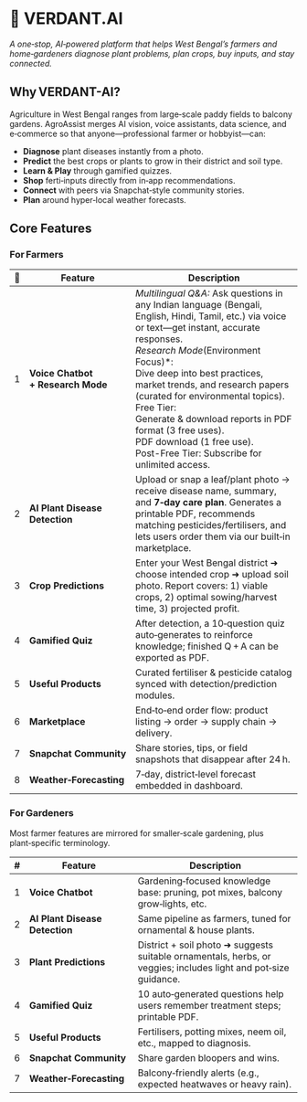 # 🌱 VERDANT.AI

*A one‑stop, AI‑powered platform that helps West Bengal’s farmers and home‑gardeners diagnose plant problems, plan crops, buy inputs, and stay connected.*

## Why VERDANT-AI?
Agriculture in West Bengal ranges from large‑scale paddy fields to balcony gardens. AgroAssist merges AI vision, voice assistants, data science, and e‑commerce so that anyone—professional farmer or hobbyist—can:

* **Diagnose** plant diseases instantly from a photo.  
* **Predict** the best crops or plants to grow in their district and soil type.  
* **Learn & Play** through gamified quizzes.  
* **Shop** ferti‑inputs directly from in‑app recommendations.  
* **Connect** with peers via Snapchat‑style community stories.  
* **Plan** around hyper‑local weather forecasts.

## Core Features

### For Farmers
| 🌱 | Feature | Description |
|---|---------|-------------|
| 1 | **Voice Chatbot <br/>+ Research Mode** | *Multilingual Q&A:* Ask questions in any Indian language (Bengali, English, Hindi, Tamil, etc.) via voice or text—get instant, accurate responses.<br/>*Research Mode*(Environment Focus)*:<br/>Dive deep into best practices, market trends, and research papers (curated for environmental topics).<br/>Free Tier:<br/>Generate & download reports in PDF format (3 free uses).<br/>PDF download (1 free use).<br/>Post-Free Tier: Subscribe for unlimited access. |
| 2 | **AI Plant Disease Detection** | Upload or snap a leaf/plant photo → receive disease name, summary, and **7‑day care plan**. Generates a printable PDF, recommends matching pesticides/fertilisers, and lets users order them via our built‑in marketplace. |
| 3 | **Crop Predictions** | Enter your West Bengal district ➜ choose intended crop ➜ upload soil photo. Report covers: 1) viable crops, 2) optimal sowing/harvest time, 3) projected profit. |
| 4 | **Gamified Quiz** | After detection, a 10‑question quiz auto‑generates to reinforce knowledge; finished Q + A can be exported as PDF. |
| 5 | **Useful Products** | Curated fertiliser & pesticide catalog synced with detection/prediction modules. |
| 6 | **Marketplace** | End‑to‑end order flow: product listing → order → supply chain → delivery. |
| 7 | **Snapchat Community** | Share stories, tips, or field snapshots that disappear after 24 h. |
| 8 | **Weather‑Forecasting** | 7‑day, district‑level forecast embedded in dashboard. |

### For Gardeners
Most farmer features are mirrored for smaller‑scale gardening, plus plant‑specific terminology.

| # | Feature | Description |
|---|---------|-------------|
| 1 | **Voice Chatbot** | Gardening‑focused knowledge base: pruning, pot mixes, balcony grow‑lights, etc. |
| 2 | **AI Plant Disease Detection** | Same pipeline as farmers, tuned for ornamental & house plants. |
| 3 | **Plant Predictions** | District + soil photo ➜ suggests suitable ornamentals, herbs, or veggies; includes light and pot‑size guidance. |
| 4 | **Gamified Quiz** | 10 auto‑generated questions help users remember treatment steps; printable PDF. |
| 5 | **Useful Products** | Fertilisers, potting mixes, neem oil, etc., mapped to diagnosis. |
| 6 | **Snapchat Community** | Share garden bloopers and wins. |
| 7 | **Weather‑Forecasting** | Balcony‑friendly alerts (e.g., expected heatwaves or heavy rain). |

